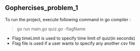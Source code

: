 ## Gophercises_problem_1
To run the project, execute following command in go compiler : <br />
> go run main.go quiz.go -flagName

- Flag timeLimit is used to specify time limit of quiz(in seconds)
- Flag file is used if a user wants to specify any another csv file 
